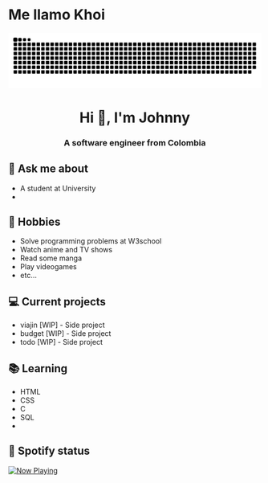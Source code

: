 # Me llamo Khoi

<picture>
  <source
    media="(prefers-color-scheme: dark)"
    srcset="https://raw.githubusercontent.com/platane/snk/output/github-contribution-grid-snake-dark.svg"
  />
  <source
    media="(prefers-color-scheme: light)"
    srcset="https://raw.githubusercontent.com/platane/snk/output/github-contribution-grid-snake.svg"
  />
  <img
    alt="github contribution grid snake animation"
    src="https://raw.githubusercontent.com/platane/snk/output/github-contribution-grid-snake.svg"
  />
</picture>





<h1 align="center">Hi 👋, I'm Johnny</h1>
<h3 align="center">A software engineer from Colombia</h3>

## 💬 Ask me about
- A student at University
- 

## 📅 Hobbies
- Solve programming problems at W3school
- Watch anime and TV shows
- Read some manga
- Play videogames
- etc...

## 💻 Current projects
- viajin [WIP] - Side project
- budget [WIP] - Side project
- todo [WIP] - Side project

## 📚 Learning
- HTML
- CSS
- C
- SQL
- 

## 🎵 Spotify status

<a href="https://jvillegasd-spotify.vercel.app/api/song/?opened">
  <img src="https://jvillegasd-spotify.vercel.app/api/song" width="341" height="571" alt="Now Playing">
</a>


